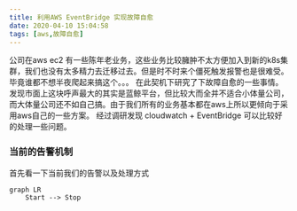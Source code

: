 ```yaml
---
title: 利用AWS EventBridge 实现故障自愈
date: 2020-04-10 15:04:58
tags: [aws,故障自愈]
---
```

公司在aws ec2 有一些陈年老业务，这些业务比较臃肿不太方便加入到新的k8s集群，我们也没有太多精力去迁移过去。但是时不时来个僵死触发报警也是很难受。毕竟谁都不想半夜爬起来搞这个。。。
在此契机下研究了下故障自愈的一些事情。 发现市面上这块呼声最大的其实是蓝鲸平台，但比较大而全并不适合小体量公司，而大体量公司还不如自己搞。由于我们所有的业务基本都在aws上所以更倾向于采用aws自己的一些方案。
经过调研发现 cloudwatch + EventBridge 可以比较好的处理一些问题。

### 当前的告警机制
首先看一下当前我们的告警以及处理方式

```mermaid
graph LR
    Start --> Stop
```
